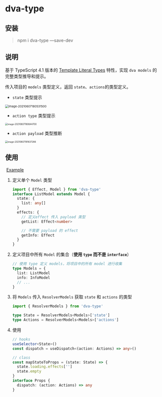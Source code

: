 # dva-type

## 安装

> npm i dva-type —save-dev

## 说明

基于 TypeScript 4.1 版本的 [Template Literal Types](https://www.typescriptlang.org/docs/handbook/release-notes/typescript-4-1.html) 特性，实现 `dva models` 的完整类型推导和提示。

传入项目的 `models` 类型定义，返回 `state`、`actions`的类型定义。

- `state` 类型提示

<img src="https://gitee.com/lei451927/picture/raw/master/images/image-20210607180531500.png" alt="image-20210607180531500" style="zoom: 67%;" />

- `action type` 类型提示

<img src="https://gitee.com/lei451927/picture/raw/master/images/image-20210607180644700.png" alt="image-20210607180644700" style="zoom: 50%;" />

- `action payload` 类型推断

<img src="https://gitee.com/lei451927/picture/raw/master/images/image-20210607181637266.png" alt="image-20210607181637266" style="zoom: 50%;" />

## 使用

​ [Example](https://github.com/lei4519/dva-type/blob/main/examples/index.ts)

1. 定义单个 `Model` 类型

   ```ts
   import { Effect, Model } from 'dva-type'
   interface ListModel extends Model {
     state: {
       list: any[]
     }
     effects: {
       // 定义effect 传入 payload 类型
       getList: Effect<number>

       // 不需要 payload 的 effect
       getInfo: Effect
     }
   }
   ```

2. 定义项目中所有 `Model` 的集合（**使用 `type` 而不是 `interface`**）

   ```ts
   // 使用 type 定义 models，将项目中的所有 model 进行收集
   type Models = {
     list: ListModel
     info: InfoModel
     // ...
   }
   ```

3. 将 `Models` 传入 `ResolverModels` 获取 `state` 和 `actions` 的类型

   ```ts
   import { ResolverModels } from 'dva-type'

   type State = ResolverModels<Models>['state']
   type Actions = ResolverModels<Models>['actions']
   ```

4. 使用

   ```ts
   // hooks
   useSelector<State>()
   const dispatch = useDispatch<(action: Actions) => any>()

   // class
   const mapStateToProps = (state: State) => {
     state.loading.effects['']
     state.empty
   }
   interface Props {
     dispatch: (action: Actions) => any
   }
   ```
